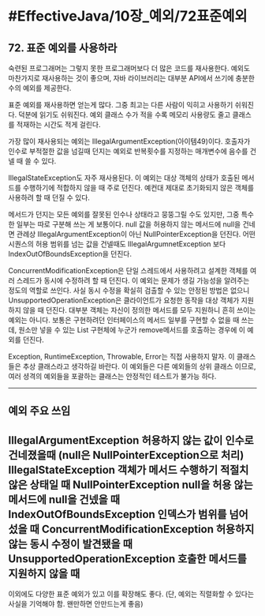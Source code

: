 # #EffectiveJava/10장_예외/72표준예외


## 72. 표준 예외를 사용하라


숙련된 프로그래머는 그렇지 못한 프로그래머보다 더 많은 코드를 재사용한다. 예외도 마찬가지로 재사용하는 것이 좋으며, 자바 라이브러리는 대부분 API에서 쓰기에 충분한 수의 예외를 제공한다.

표준 예외를 재사용하면 얻는게 많다. 그중 최고는 다른 사람이 익히고 사용하기 쉬워진다. 덕분에 읽기도 쉬워진다. 예외 클래스 수가 적을 수록 메모리 사용량도 줄고 클래스를 적재하는 시간도 적게 걸린다.


가장 많이 재사용되는 예외는 IllegalArgumentException(아이템49)이다. 호출자가 인수로 부적절한 값을 넘길때 던지는 예외로 반복횟수를 지정하는 매개변수에 음수를 건넬 때 쓸 수 있다.

IllegalStateException도 자주 재사용된다. 이 예외는 대상 객체의 상태가 호출된 메서드를 수행하기에 적합하지 않을 때 주로 던진다. 예컨대 제대로 초기화되지 않은 객체를 사용하려 할 때 던질 수 있다.

메서드가 던지는 모든 예외를 잘못된 인수나 상태라고 뭉뚱그릴 수도 있지만, 그중 특수한 일부는 따로 구분해 쓰는 게 보통이다. null 값을 허용하지 않는 메서드에 null을 건네면 관례상 IllegalArgumentException이 아닌 NullPointerException을 던진다. 어떤 시퀀스의 허용 범위를 넘는 값을 건넬때도 IllegalArgumnetException 보다 IndexOutOfBoundsException을 던진다.

ConcurrentModificationException은 단일 스레드에서 사용하려고 설계한 객체를 여러 스레드가 동시에 수정하려 할 때 던진다. 이 예외는 문제가 생길 가능성을 알려주는 정도의 역할로 쓰인다.
사실 동시 수정을 확실히 검출할 수 있는 안정된 방법은 없으니
UnsupportedOperationException은 클라이언트가 요청한 동작을 대상 객체가 지원하지 않을 때 던진다. 대부분 객체는 자신이 정의한 메서드를 모두 지원하니 흔히 쓰이는 예외는 아니다. 보통은 구현하려던 인터페이스의 메서드 일부를 구현할 수 없을 때 쓰는데, 원소만 넣을 수 있는 List 구현체에 누군가 remove메서드를 호출하는 경우에 이 예외를 던진다.

Exception, RuntimeException, Throwable, Error는 직접 사용하지 말자. 이 클래스들은 추상 클래스라고 생각하길 바란다. 이 예외들은 다른 예외들의 상위 클래스 이므로, 여러 셩격의 예외들을 포괄하는 클래스는 안정적인 테스트가 불가능 하다.

---
예외								주요 쓰임
---
IllegalArgumentException			허용하지 않는 값이 인수로 건네졌을때
								(null은 NullPointerException으로 처리)
IllegalStateException				객체가 메서드 수행하기 적절치 않은 상태일 때
NullPointerException				null을 허용 않는 메서드에 null을 건넸을 때
IndexOutOfBoundsException		인덱스가 범위를 넘어섰을 때
ConcurrentModificationException 	허용하지 않는 동시 수정이 발견됐을 때
UnsupportedOperationException 	호출한 메서드를 지원하지 않을 때
---

이외에도 다양한 표준 예외가 있고 이를 확장해도 좋다. (단, 예외는 직렬화할 수 있다는 사실을 기억해야 함. 왠만하면 안만드는게 좋음)

